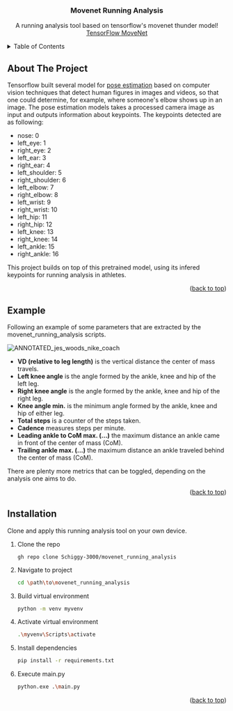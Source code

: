 <a name="readme-top"></a>

  <h3 align="center">Movenet Running Analysis</h3>

  <p align="center">
    A running analysis tool based on tensorflow's movenet thunder model!
    <br />
    <a href="https://www.tensorflow.org/hub/tutorials/movenet">TensorFlow MoveNet</a>
  </p>
</div>



<!-- TABLE OF CONTENTS -->
<details>
  <summary>Table of Contents</summary>
  <ol>
    <li><a href="#about-the-project">About The Project</a></li>
    <li><a href="#example">Example</a></li>
    <li><a href="#installation">Installation</a></li>
  </ol>
</details>



## About The Project

Tensorflow built several model for [pose estimation](https://www.tensorflow.org/lite/examples/pose_estimation/overview) based on computer vision techniques that detect human figures in images and videos, so that one could determine, for example, where someone's elbow shows up in an image. The pose estimation models takes a processed camera image as input and outputs information about keypoints. The keypoints detected are as following:

* nose: 0
* left_eye: 1
* right_eye: 2
* left_ear: 3
* right_ear: 4
* left_shoulder: 5
* right_shoulder: 6
* left_elbow: 7
* right_elbow: 8
* left_wrist: 9
* right_wrist: 10
* left_hip: 11
* right_hip: 12
* left_knee: 13
* right_knee: 14
* left_ankle: 15
* right_ankle: 16

This project builds on top of this pretrained model, using its infered keypoints for running analysis in athletes.  

<p align="right">(<a href="#readme-top">back to top</a>)</p>



## Example

Following an example of some parameters that are extracted by the movenet_running_analysis scripts.

![ANNOTATED_jes_woods_nike_coach](https://github.com/Schiggy-3000/movenet_running_analysis/raw/main/Processed_data/Gifs/ANNOTATED_jes_woods_nike_coach.gif)

- **VD (relative to leg length)** is the vertical distance the center of mass travels.
- **Left knee angle** is the angle formed by the ankle, knee and hip of the left leg.
- **Right knee angle** is the angle formed by the ankle, knee and hip of the right leg.
- **Knee angle min.** is the minimum angle formed by the ankle, knee and hip of either leg.
- **Total steps** is a counter of the steps taken.
- **Cadence** measures steps per minute.
- **Leading ankle to CoM max. (...)** the maximum distance an ankle came in front of the center of mass (CoM).
- **Trailing ankle max. (...)** the maximum distance an ankle traveled behind the center of mass (CoM).

There are plenty more metrics that can be toggled, depending on the analysis one aims to do.

<p align="right">(<a href="#readme-top">back to top</a>)</p>



## Installation

Clone and apply this running analysis tool on your own device.

1. Clone the repo
   ```GitHub CLI
   gh repo clone Schiggy-3000/movenet_running_analysis
   ```
2. Navigate to project
   ```sh
   cd \path\to\movenet_running_analysis
   ```
3. Build virtual environment
   ```sh
   python -m venv myvenv
   ```
4. Activate virtual environment
   ```sh
   .\myvenv\Scripts\activate
   ```
5. Install dependencies
   ```sh
   pip install -r requirements.txt
   ```
6. Execute main.py
   ```sh
   python.exe .\main.py
   ```

<p align="right">(<a href="#readme-top">back to top</a>)</p>
